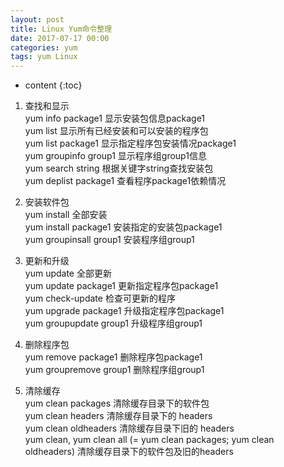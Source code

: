 ```yaml
---
layout: post
title: Linux Yum命令整理
date: 2017-07-17 00:00
categories: yum
tags: yum Linux
---
```


* content
{:toc}

1. 查找和显示  
yum info package1 显示安装包信息package1  
yum list 显示所有已经安装和可以安装的程序包  
yum list package1 显示指定程序包安装情况package1  
yum groupinfo group1 显示程序组group1信息  
yum search string 根据关键字string查找安装包  
yum deplist package1 查看程序package1依赖情况  

2. 安装软件包  
yum install 全部安装  
yum install package1 安装指定的安装包package1  
yum groupinsall group1 安装程序组group1  

3. 更新和升级  
yum update 全部更新  
yum update package1 更新指定程序包package1  
yum check-update 检查可更新的程序  
yum upgrade package1 升级指定程序包package1  
yum groupupdate group1 升级程序组group1  

4. 删除程序包  
yum remove package1 删除程序包package1  
yum groupremove group1 删除程序组group1  

5. 清除缓存  
yum clean packages 清除缓存目录下的软件包  
yum clean headers 清除缓存目录下的 headers  
yum clean oldheaders 清除缓存目录下旧的 headers  
yum clean, yum clean all (= yum clean packages; yum clean oldheaders) 清除缓存目录下的软件包及旧的headers  
